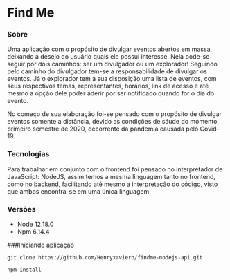 # Find Me

### Sobre

Uma aplicação com o propósito de divulgar eventos abertos em massa, deixando a desejo do usuário quais ele possui interesse. Nela pode-se seguir por dois caminhos: ser um divulgador ou um explorador! Seguindo pelo caminho do divulgador tem-se a responsabilidade de divulgar os eventos. Já o explorador tem a sua disposição uma lista de eventos, com seus respectivos temas, representantes, horários, link de acesso e até mesmo a opção dele poder aderir por ser notificado quando for o dia do evento.

No começo de sua elaboração foi-se pensado com o propósito de divulgar eventos somente a distância, devido as condições de sáude do momento, primeiro semestre de 2020, decorrente da pandemia causada pelo Covid-19.

### Tecnologias

Para trabalhar em conjunto com o frontend foi pensado no interpretador de JavaScript: NodeJS, assim temos a mesma linguagem tanto no frontend, como no backend, facilitando até mesmo a interpretação do código, visto que ambos encontra-se em uma única linguagem.

### Versões

- Node 12.18.0
- Npm 6.14.4

###Iniciando aplicação

```
git clone https://github.com/Henryxavierb/findme-nodejs-api.git

npm install
```

